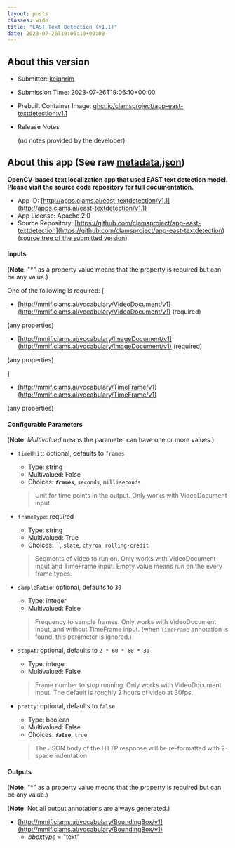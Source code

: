 ```yaml
---
layout: posts
classes: wide
title: "EAST Text Detection (v1.1)"
date: 2023-07-26T19:06:10+00:00
---
```

## About this version

- Submitter: [keighrim](https://github.com/keighrim)
- Submission Time: 2023-07-26T19:06:10+00:00
- Prebuilt Container Image: [ghcr.io/clamsproject/app-east-textdetection:v1.1](https://github.com/clamsproject/app-east-textdetection/pkgs/container/app-east-textdetection/v1.1)
- Release Notes

    (no notes provided by the developer)

## About this app (See raw [metadata.json](metadata.json))

**OpenCV-based text localization app that used EAST text detection model. Please visit the source code repository for full documentation.**

- App ID: [http://apps.clams.ai/east-textdetection/v1.1](http://apps.clams.ai/east-textdetection/v1.1)
- App License: Apache 2.0
- Source Repository: [https://github.com/clamsproject/app-east-textdetection](https://github.com/clamsproject/app-east-textdetection) ([source tree of the submitted version](https://github.com/clamsproject/app-east-textdetection/tree/v1.1))


#### Inputs
(**Note**: "*" as a property value means that the property is required but can be any value.)

One of the following is required: [
- [http://mmif.clams.ai/vocabulary/VideoDocument/v1](http://mmif.clams.ai/vocabulary/VideoDocument/v1) (required)

 (any properties)

- [http://mmif.clams.ai/vocabulary/ImageDocument/v1](http://mmif.clams.ai/vocabulary/ImageDocument/v1) (required)

 (any properties)



]
- [http://mmif.clams.ai/vocabulary/TimeFrame/v1](http://mmif.clams.ai/vocabulary/TimeFrame/v1)

 (any properties)



#### Configurable Parameters
(**Note**: _Multivalued_ means the parameter can have one or more values.)

- `timeUnit`: optional, defaults to `frames`

    - Type: string
    - Multivalued: False
    - Choices: **_`frames`_**, `seconds`, `milliseconds`


    > Unit for time points in the output. Only works with VideoDocument input.
- `frameType`: required

    - Type: string
    - Multivalued: True
    - Choices: **_``_**, `slate`, `chyron`, `rolling-credit`


    > Segments of video to run on. Only works with VideoDocument input and TimeFrame input. Empty value means run on the every frame types.
- `sampleRatio`: optional, defaults to `30`

    - Type: integer
    - Multivalued: False


    > Frequency to sample frames. Only works with VideoDocument input, and without TimeFrame input. (when `TimeFrame` annotation is found, this parameter is ignored.)
- `stopAt`: optional, defaults to `2 * 60 * 60 * 30`

    - Type: integer
    - Multivalued: False


    > Frame number to stop running. Only works with VideoDocument input. The default is roughly 2 hours of video at 30fps.
- `pretty`: optional, defaults to `false`

    - Type: boolean
    - Multivalued: False
    - Choices: **_`false`_**, `true`


    > The JSON body of the HTTP response will be re-formatted with 2-space indentation


#### Outputs
(**Note**: "*" as a property value means that the property is required but can be any value.)

(**Note**: Not all output annotations are always generated.)

- [http://mmif.clams.ai/vocabulary/BoundingBox/v1](http://mmif.clams.ai/vocabulary/BoundingBox/v1)
    - _bboxtype_ = "text"

